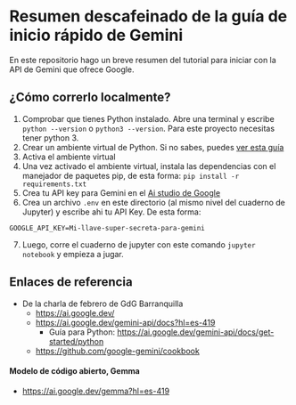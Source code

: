 # Resumen descafeinado de la guía de inicio rápido de Gemini

En este repositorio hago un breve resumen del tutorial para iniciar con la API  de Gemini que ofrece Google.

## ¿Cómo correrlo localmente?

1. Comprobar que tienes Python instalado. Abre una terminal y escribe `python --version` o `python3 --version`. Para este proyecto necesitas tener python 3.
2. Crear un ambiente virtual de Python. Si no sabes, puedes [ver esta guía](https://micro.recursospython.com/recursos/como-crear-un-entorno-virtual-venv.html)
3. Activa el ambiente virtual
4. Una vez activado el ambiente virtual, instala las dependencias con el manejador de paquetes pip, de esta forma: `pip install -r requirements.txt`
5. Crea tu API key para Gemini en el [Ai studio de Google](https://aistudio.google.com/app/apikey)
6. Crea un archivo `.env` en este directorio (al mismo nivel del cuaderno de Jupyter) y escribe ahi tu API Key. De esta forma:

```
GOOGLE_API_KEY=Mi-llave-super-secreta-para-gemini
```

7. Luego, corre el cuaderno de jupyter con este comando `jupyter notebook` y empieza a jugar.

## Enlaces de referencia

- De la charla de febrero de GdG Barranquilla
  - https://ai.google.dev/
  - https://ai.google.dev/gemini-api/docs?hl=es-419
      - Guía para Python: https://ai.google.dev/gemini-api/docs/get-started/python
  - https://github.com/google-gemini/cookbook

#### Modelo de código abierto, Gemma
  - https://ai.google.dev/gemma?hl=es-419

